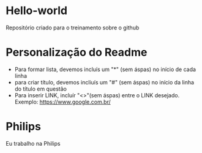 # Hello-world
Repositório criado para o treinamento sobre o github

# Personalização do Readme

* Para formar lista, devemos incluís um "*" (sem áspas) no início de cada linha
* para criar título, devemos incliuís um "#" (sem áspas) no início da linha do título em questão
* Para inserir LINK, incluír "<>"(sem áspas) entre o LINK desejado. Exemplo: <https://www.google.com.br/>

# Philips
Eu trabalho na Philips


